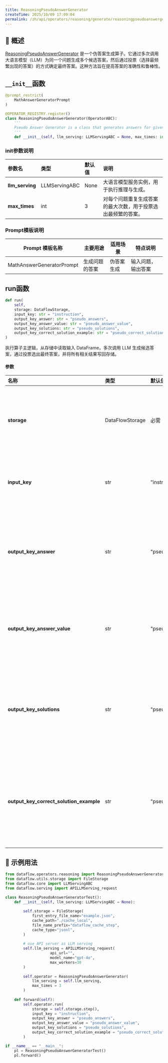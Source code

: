```yaml
---
title: ReasoningPseudoAnswerGenerator
createTime: 2025/10/09 17:09:04
permalink: /zh/api/operators/reasoning/generate/reasoningpseudoanswergenerator/
---
```


## 📘 概述
[ReasoningPseudoAnswerGenerator](https://github.com/OpenDCAI/DataFlow/blob/main/dataflow/operators/reasoning/generate/reasoning_answer_generator.py) 是一个伪答案生成算子。它通过多次调用大语言模型（LLM）为同一个问题生成多个候选答案，然后通过投票（选择最频繁出现的答案）的方式确定最终答案。这种方法旨在提高答案的准确性和鲁棒性。

## `__init__`函数
```python
@prompt_restrict(
    MathAnswerGeneratorPrompt
)

@OPERATOR_REGISTRY.register()
class ReasoningPseudoAnswerGenerator(OperatorABC):
    '''
    Pseudo Answer Generator is a class that generates answers for given questions, then choose the most frequent answer.
    '''
    def __init__(self, llm_serving: LLMServingABC = None, max_times: int = 3):
```
### init参数说明
| 参数名 | 类型 | 默认值 | 说明 |
| :------------------ | :-------------- | :---------------------------- | :------------------------------ |
| **llm_serving** | LLMServingABC | None | 大语言模型服务实例，用于执行推理与生成。 |
| **max_times** | int | 3 | 对每个问题重复生成答案的最大次数，用于投票选出最频繁的答案。 |

### Prompt模板说明
| Prompt 模板名称 | 主要用途 | 适用场景 | 特点说明 |
| -------------------------------- | ------------- | ----------------------- | ----------------------------------------------------- |
|MathAnswerGeneratorPrompt | 生成问题的答案 | 伪答案生成 | 输入问题，输出答案 |

## run函数
```python
def run(
    self,
    storage: DataFlowStorage,
    input_key: str = "instruction",
    output_key_answer: str = "pseudo_answers",
    output_key_answer_value: str = "pseudo_answer_value",
    output_key_solutions: str = "pseudo_solutions",
    output_key_correct_solution_example: str = "pseudo_correct_solution_example",
)
```
执行算子主逻辑，从存储中读取输入 DataFrame，多次调用 LLM 生成候选答案，通过投票选出最终答案，并将所有相关结果写回存储。

#### 参数
| 名称 | 类型 | 默认值 | 说明 |
| :--- | :--- | :--- | :--- |
| **storage** | DataFlowStorage | 必需 | 数据流存储实例，负责读取与写入数据。 |
| **input_key** | str | "instruction" | 输入列名，对应问题字段。 |
| **output_key_answer** | str | "pseudo_answers" | 输出列名，对应多次生成的所有候选答案列表。 |
| **output_key_answer_value** | str | "pseudo_answer_value" | 输出列名，对应投票选出的最终答案。 |
| **output_key_solutions** | str | "pseudo_solutions" | 输出列名，对应所有生成最终答案的推理过程列表。 |
| **output_key_correct_solution_example**| str |"pseudo_correct_solution_example"| 输出列名，对应一个生成最终答案的推理过程示例。|

## 🧠 示例用法
```python
from dataflow.operators.reasoning import ReasoningPseudoAnswerGenerator
from dataflow.utils.storage import FileStorage
from dataflow.core import LLMServingABC
from dataflow.serving import APILLMServing_request

class ReasoningPseudoAnswerGeneratorTest():
    def __init__(self, llm_serving: LLMServingABC = None):
        
        self.storage = FileStorage(
            first_entry_file_name="example.json",
            cache_path="./cache_local",
            file_name_prefix="dataflow_cache_step",
            cache_type="jsonl",
        )
        
        # use API server as LLM serving
        self.llm_serving = APILLMServing_request(
                    api_url="",
                    model_name="gpt-4o",
                    max_workers=30
        )
        
        self.operator = ReasoningPseudoAnswerGenerator(
            llm_serving = self.llm_serving,
            max_times = 3
        )
        
    def forward(self):
        self.operator.run(
            storage = self.storage.step(),
            input_key = "instruction",
            output_key_answer = "pseudo_answers",
            output_key_answer_value = "pseudo_answer_value",
            output_key_solutions = "pseudo_solutions",
            output_key_correct_solution_example = "pseudo_correct_solution_example",
        )

if __name__ == "__main__":
    pl = ReasoningPseudoAnswerGeneratorTest()
    pl.forward()
```
